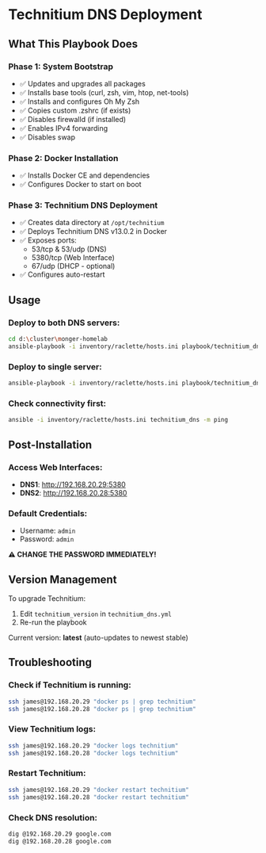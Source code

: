# Technitium DNS Deployment

## What This Playbook Does

### Phase 1: System Bootstrap
- ✅ Updates and upgrades all packages
- ✅ Installs base tools (curl, zsh, vim, htop, net-tools)
- ✅ Installs and configures Oh My Zsh
- ✅ Copies custom .zshrc (if exists)
- ✅ Disables firewalld (if installed)
- ✅ Enables IPv4 forwarding
- ✅ Disables swap

### Phase 2: Docker Installation
- ✅ Installs Docker CE and dependencies
- ✅ Configures Docker to start on boot

### Phase 3: Technitium DNS Deployment
- ✅ Creates data directory at `/opt/technitium`
- ✅ Deploys Technitium DNS v13.0.2 in Docker
- ✅ Exposes ports:
  - 53/tcp & 53/udp (DNS)
  - 5380/tcp (Web Interface)
  - 67/udp (DHCP - optional)
- ✅ Configures auto-restart

## Usage

### Deploy to both DNS servers:
```bash
cd d:\cluster\monger-homelab
ansible-playbook -i inventory/raclette/hosts.ini playbook/technitium_dns.yml
```

### Deploy to single server:
```bash
ansible-playbook -i inventory/raclette/hosts.ini playbook/technitium_dns.yml --limit technitium-dns1
```

### Check connectivity first:
```bash
ansible -i inventory/raclette/hosts.ini technitium_dns -m ping
```

## Post-Installation

### Access Web Interfaces:
- **DNS1**: http://192.168.20.29:5380
- **DNS2**: http://192.168.20.28:5380

### Default Credentials:
- Username: `admin`
- Password: `admin`

**⚠️ CHANGE THE PASSWORD IMMEDIATELY!**

## Version Management

To upgrade Technitium:
1. Edit `technitium_version` in `technitium_dns.yml`
2. Re-run the playbook

Current version: **latest** (auto-updates to newest stable)

## Troubleshooting

### Check if Technitium is running:
```bash
ssh james@192.168.20.29 "docker ps | grep technitium"
ssh james@192.168.20.28 "docker ps | grep technitium"
```

### View Technitium logs:
```bash
ssh james@192.168.20.29 "docker logs technitium"
ssh james@192.168.20.28 "docker logs technitium"
```

### Restart Technitium:
```bash
ssh james@192.168.20.29 "docker restart technitium"
ssh james@192.168.20.28 "docker restart technitium"
```

### Check DNS resolution:
```bash
dig @192.168.20.29 google.com
dig @192.168.20.28 google.com
```
